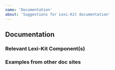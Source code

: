 ```yaml
---
name: 'Documentation'
about: 'Suggestions for Lexi-Kit documentation'
---
```


## Documentation

### Relevant Lexi-Kit Component(s)

<!-- Tell us which components you'd like to see improvements for. -->

### Examples from other doc sites

<!-- Please link to examples of your suggestion if applicable. -->
